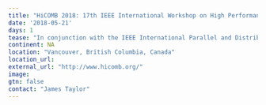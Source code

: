 ```yaml
---
title: "HiCOMB 2018: 17th IEEE International Workshop on High Performance Computational Biology"
date: '2018-05-21'
days: 1
tease: "In conjunction with the IEEE International Parallel and Distributed Processing Symposium"
continent: NA
location: "Vancouver, British Columbia, Canada"
location_url: 
external_url: "http://www.hicomb.org/"
image: 
gtn: false
contact: "James Taylor"
---
```

